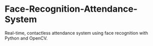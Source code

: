 # Face-Recognition-Attendance-System
Real-time, contactless attendance system using face recognition with Python and OpenCV.
